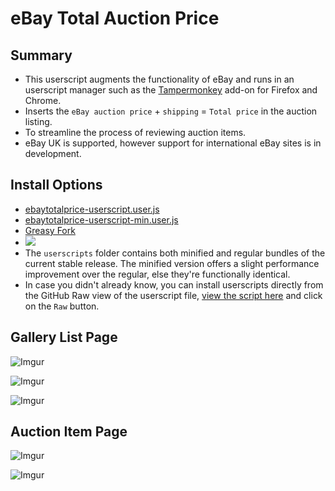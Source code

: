 # eBay Total Auction Price

## Summary

* This userscript augments the functionality of eBay and runs in an userscript manager such as the [Tampermonkey](https://www.tampermonkey.net/) add-on for Firefox and Chrome.
* Inserts the `eBay auction price` + `shipping` = `Total price` in the auction listing.
* To streamline the process of reviewing auction items.
* eBay UK is supported, however support for international eBay sites is in development.


## Install Options

* [ebaytotalprice-userscript.user.js](https://github.com/subz390/ebaytotalprice-userscript/raw/master/userscripts/ebaytotalprice-userscript.user.js)
* [ebaytotalprice-userscript-min.user.js](https://github.com/subz390/ebaytotalprice-userscript/raw/master/userscripts/ebaytotalprice-userscript-min.user.js)
* [Greasy Fork](https://greasyfork.org/en/scripts/8630-ebay-total-auction-price)
* [![](https://data.jsdelivr.com/v1/package/gh/subz390/ebaytotalprice-userscript/badge)](https://www.jsdelivr.com/package/gh/subz390/ebaytotalprice-userscript)
* The `userscripts` folder contains both minified and regular bundles of the current stable release. The minified version offers a slight performance improvement over the regular, else they're functionally identical.
* In case you didn't already know, you can install userscripts directly from the GitHub Raw view of the userscript file, [view the script here](https://github.com/subz390/ebaytotalprice-userscript/blob/master/userscripts/ebaytotalprice-userscript.user.js) and click on the `Raw` button.

## Gallery List Page
![Imgur](https://i.imgur.com/24hoYMa.png)

![Imgur](https://i.imgur.com/OTS0qPS.png)

![Imgur](https://i.imgur.com/SRQ5VsD.png)

## Auction Item Page

![Imgur](https://i.imgur.com/BLl78i0.png)

![Imgur](https://i.imgur.com/haPUWi5.png)
